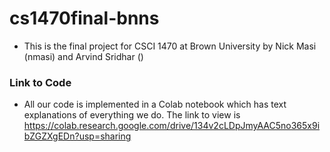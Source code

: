 # cs1470final-bnns
- This is the final project for CSCI 1470 at Brown University by Nick Masi (nmasi) and Arvind Sridhar ()

### Link to Code
- All our code is implemented in a Colab notebook which has text explanations of everything we do. The link to view is https://colab.research.google.com/drive/134v2cLDpJmyAAC5no365x9ibZGZXgEDn?usp=sharing